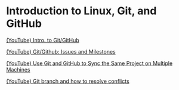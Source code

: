 # Introduction to Linux, Git, and GitHub

[(YouTube) Intro. to Git/GitHub](https://youtu.be/hAr5NgleYLQ)

[(YouTube) Git/Github: Issues and Milestones](https://youtu.be/T9SEVeAb-Sk)

[(YouTube) Use Git and GitHub to Sync the Same Project on Multiple Machines](https://youtu.be/vTTG63TU7pc)

[(YouTube) Git branch and how to resolve conflicts](https://youtu.be/mVFQ1bmkhks)
